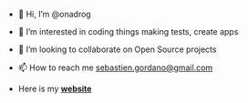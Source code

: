 -   👋 Hi, I’m @onadrog
-   👀 I’m interested in coding things making tests, create apps
-   💞️ I’m looking to collaborate on Open Source projects
-   📫 How to reach me sebastien.gordano@gmail.com

- Here is my [**website**](https://onadrog.github.io/)
